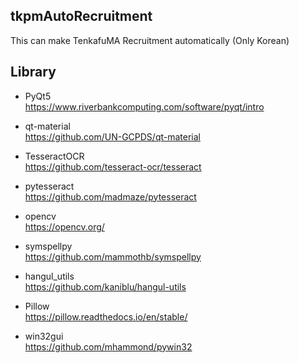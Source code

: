## tkpmAutoRecruitment

This can make TenkafuMA Recruitment automatically (Only Korean)

## Library

- PyQt5  
  https://www.riverbankcomputing.com/software/pyqt/intro

- qt-material  
  https://github.com/UN-GCPDS/qt-material

- TesseractOCR  
  https://github.com/tesseract-ocr/tesseract

- pytesseract  
  https://github.com/madmaze/pytesseract

- opencv  
  https://opencv.org/

- symspellpy  
  https://github.com/mammothb/symspellpy

- hangul_utils  
  https://github.com/kaniblu/hangul-utils

- Pillow  
  https://pillow.readthedocs.io/en/stable/

- win32gui  
  https://github.com/mhammond/pywin32
